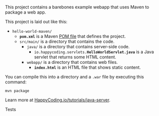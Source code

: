 This project contains a barebones example webapp that uses Maven to package a web app.

This project is laid out like this:

- `hello-world-maven/`
  - **`pom.xml`** is a Maven [POM file](https://maven.apache.org/pom.html) that defines the project.
  - `src/main/` is a directory that contains the code.
    - `java/` is a directory that contains server-side code.
      - `io.happycoding.servlets.`**`HelloWorldServlet.java`** is a Java servlet that returns some HTML content.
    - `webapp/` is a directory that contains web files.
      - **`index.html`** is an HTML file that shows static content.

You can compile this into a directory and a `.war` file by executing this command:

```
mvn package
```

Learn more at [HappyCoding.io/tutorials/java-server](https://happycoding.io/tutorials/java-server).

Tests
